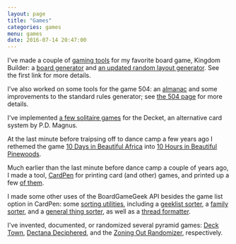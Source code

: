 ```yaml
---
layout: page
title: "Games"
categories: games
menu: games
date: 2016-07-14 20:47:00
---
```

I've made a couple of [gaming tools](/games/kb/) for my favorite board game, Kingdom Builder: a [board generator](/games/kb/board-builder.html) and [an updated random layout generator](/games/kb/randomizer.html).  See the first link for more details.

I've also worked on some tools for the game 504: an [almanac](/games/504/almanac/) and some improvements to the standard rules generator; see [the 504 page](/games/504/) for more details.

I've implemented [a few solitaire games](/games/decktet/#Online.Game) for the Decket, an alternative card system by P.D. Magnus.

At the last minute before traipsing off to dance camp a few years ago I rethemed the game [10 Days in Beautiful Africa](https://boardgamegeek.com/boardgame/7865/10-days-africa) into [10 Hours in Beautiful Pinewoods](/games/10hours/).

Much earlier than the last minute before dance camp a couple of years ago, I made a tool, [CardPen](http://cardpen.mcdemarco.net/) for printing card (and other) games, and printed up a few [of them](http://cardpen.mcdemarco.net/doc/examples.html).

I made some other uses of the BoardGameGeek API besides the game list option in CardPen:  some [sorting utilities](/games/bgg/), including a [geeklist sorter](/games/bgg/geeklist.html), a [family sorter](/games/bgg/family.html), and a [general thing sorter](/games/bgg/things.html), as well as a [thread formatter](/games/bgg/thread.html).

I've invented, documented, or randomized several pyramid games: [Deck Town](/games/decktet/decktown/), [Dectana Deciphered](/games/decktet/dectana/), and the [Zoning Out Randomizer](https://mcdemarco.github.io/321/zoningoutrandomizer.html), respectively.

